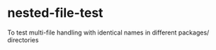 # nested-file-test
To test multi-file handling with identical names in different packages/ directories